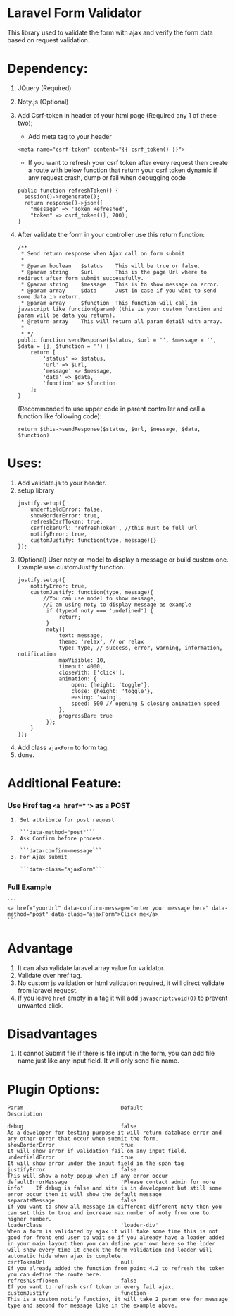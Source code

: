 # Laravel Form Validator

This library used to validate the form with ajax and verify the form data based on request validation.

# Dependency:
1. JQuery (Required)
2. Noty.js (Optional)
3. Add Csrf-token in header of your html page (Required any 1 of these two);
    - Add meta tag to your header
    ```
	<meta name="csrf-token" content="{{ csrf_token() }}">
    ```

    - If you want to refresh your csrf token after every request then create a route with below function that return your csrf token dynamic if any request crash, dump or fail when debugging code
    ```
	public function refreshToken() {
	  session()->regenerate();
	  return response()->json([
	    "message" => 'Token Refreshed',
	    "token" => csrf_token()], 200);
	}
    
    ```

4. After validate the form in your controller use this return function:
    ```
    /**
     * Send return response when Ajax call on form submit
     * 
     * @param boolean   $status    This will be true or false.
     * @param string    $url       This is the page Url where to redirect after form submit successfully.
     * @param string    $message   This is to show message on error.
     * @param array     $data      Just in case if you want to send some data in return.
     * @param array     $function  This function will call in javascript like function(param) (this is your custom function and param will be data you return).
     * @return array    This will return all param detail with array.
     * 
     * */
    public function sendResponse($status, $url = '', $message = '', $data = [], $function = '') {
        return [
            'status' => $status,
            'url' => $url,
            'message' => $message,
            'data' => $data,
            'function' => $function
        ];
    }
    ```
   (Recommended to use upper code in parent controller and call a function like following code):
    ```
    return $this->sendResponse($status, $url, $message, $data, $function)
    ```

# Uses:
1. Add validate.js to your header.
2. setup library
    ```
    justify.setup({
        underfieldError: false,
        showBorderError: true,
        refreshCsrfToken: true,
        csrfTokenUrl: 'refreshToken', //this must be full url
        notifyError: true,
        customJustify: function(type, message){}
    });
    ```
3. (Optional) User noty or model to display a message or build custom one. Example use customJustify function.
    ```
    justify.setup({
        notifyError: true,
        customJustify: function(type, message){
            //You can use model to show message,
            //I am using noty to display message as example
             if (typeof noty === 'undefined') {
                 return;
             }
             noty({
                 text: message,
                 theme: 'relax', // or relax
                 type: type, // success, error, warning, information, notification
                 maxVisible: 10,
                 timeout: 4000,
                 closeWith: ['click'],
                 animation: {
                     open: {height: 'toggle'},
                     close: {height: 'toggle'},
                     easing: 'swing',
                     speed: 500 // opening & closing animation speed
                 },
                 progressBar: true
             });
        }
    });
    ```
3. Add class ```ajaxForm``` to form tag.
3. done.

# Additional Feature:
### Use Href tag ```<a href="">``` as a POST
     1. Set attribute for post request
        
        ```data-method="post"```
     2. Ask Confirm before process.
        
        ```data-confirm-message```
     3. For Ajax submit
        
        ```data-class="ajaxForm"```

### Full Example

    ```
    <a href="yourUrl" data-confirm-message="enter your message here" data-method="post" data-class="ajaxForm">Click me</a>
    ```

# Advantage
1. It can also validate laravel array value for validator.
2. Validate over href tag.
3. No custom js validation or html validation required, it will direct validate from laravel request.
4. If you leave ```href``` empty in a tag it will add ```javascript:void(0)``` to prevent unwanted click.

# Disadvantages
1. It cannot Submit file if there is file input in the form, you can add file name just like any input field. It will only send file name.


# Plugin Options:

```
Param                               Default                             Description

debug                               false                                   As a developer for testing purpose it will return database error and any other error that occur when submit the form.
showBorderError                     true                                    It will show error if validation fail on any input field.
underfieldError                     true                                    It will show error under the input field in the span tag
justifyError                        false                                   This will show a noty popup when if any error occur
defaultErrorMessage                 'Please contact admin for more info'    If debug is false and site is in development but still some error occur then it will show the default message
separateMessage                     false                                   If you want to show all message in different different noty then you can set this to true and increase max number of noty from one to higher number.
loaderClass                         'loader-div'                            When a form is validated by ajax it will take some time this is not good for front end user to wait so if you already have a loader added in your main layout then you can define your own here so the loder will show every time it check the form validation and loader will automatic hide when ajax is complete.
csrfTokenUrl                        null                                    If you already added the function from point 4.2 to refresh the token you can define the route here.
refreshCsrfToken                    false                                   If you want to refresh csrf token on every fail ajax.
customJustify                       function                                This is a custom notify function, it will take 2 param one for message type and second for message like in the example above.
```
